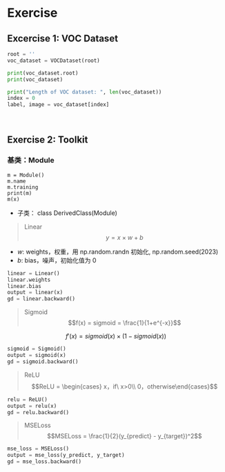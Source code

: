 &emsp;
# Exercise

## Excercise 1: VOC Dataset

```py
root = ''
voc_dataset = VOCDataset(root)

print(voc_dataset.root)
print(voc_dataset)

print("Length of VOC dataset: ", len(voc_dataset))
index = 0
label, image = voc_dataset[index]
```



&emsp;
## Exercise 2: Toolkit
### 基类：Module
```
m = Module()
m.name
m.training
print(m)
m(x)
```
- 子类： class DerivedClass(Module)
>Linear
$$y = x\times w + b$$
- $w$: weights，权重，用 np.random.randn 初始化, np.random.seed(2023)
- $b$: bias，噪声，初始化值为 0
```py
linear = Linear()
linear.weights
linear.bias
output = linear(x)
gd = linear.backward()
```

>Sigmoid
$$f(x) = sigmoid = \frac{1}{1+e^{-x}}$$

$$f'(x) = sigmoid(x)\times(1 - sigmoid(x))$$
```py
sigmoid = Sigmoid()
output = sigmoid(x)
gd = sigmoid.backward()
```


>ReLU
$$ReLU = \begin{cases} x，if\ x>0\\ 0，otherwise\end{cases}$$

```py
relu = ReLU()
output = relu(x)
gd = relu.backward()
```
>MSELoss
$$MSELoss = \frac{1}{2}(y_{predict} - y_{target})^2$$

```py
mse_loss = MSELoss()
output = mse_loss(y_predict, y_target)
gd = mse_loss.backward()
```


